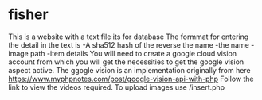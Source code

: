 # fisher
This is a website with a text file its for database
The formmat for entering the detail in the text is
-A sha512 hash of the reverse the name 
-the name
-image path
-item details
You will need to create a google cloud vision account from which you will get the necessities to get the google vision aspect active.
The ggogle vision is an implementation originally from here https://www.myphpnotes.com/post/google-vision-api-with-php
Follow the link to view the videos required.
To upload images use <filename>/insert.php 
